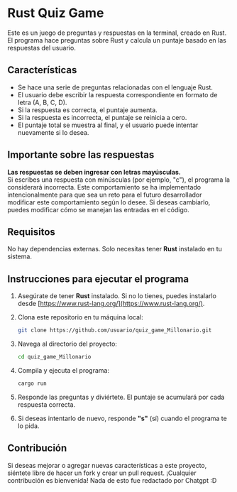# Rust Quiz Game

Este es un juego de preguntas y respuestas en la terminal, creado en Rust. El programa hace preguntas sobre Rust y calcula un puntaje basado en las respuestas del usuario.

## Características

- Se hace una serie de preguntas relacionadas con el lenguaje Rust.
- El usuario debe escribir la respuesta correspondiente en formato de letra (A, B, C, D).
- Si la respuesta es correcta, el puntaje aumenta.
- Si la respuesta es incorrecta, el puntaje se reinicia a cero.
- El puntaje total se muestra al final, y el usuario puede intentar nuevamente si lo desea.

## Importante sobre las respuestas

**Las respuestas se deben ingresar con letras mayúsculas.**  
Si escribes una respuesta con minúsculas (por ejemplo, "c"), el programa la considerará incorrecta. Este comportamiento se ha implementado intencionalmente para que sea un reto para el futuro desarrollador modificar este comportamiento según lo desee. Si deseas cambiarlo, puedes modificar cómo se manejan las entradas en el código.

## Requisitos

No hay dependencias externas. Solo necesitas tener **Rust** instalado en tu sistema.

## Instrucciones para ejecutar el programa

1. Asegúrate de tener **Rust** instalado. Si no lo tienes, puedes instalarlo desde [https://www.rust-lang.org/](https://www.rust-lang.org/).
   
2. Clona este repositorio en tu máquina local:

   ```bash
   git clone https://github.com/usuario/quiz_game_Millonario.git
   ```

3. Navega al directorio del proyecto:

   ```bash
   cd quiz_game_Millonario
   ```

4. Compila y ejecuta el programa:

   ```bash
   cargo run
   ```

5. Responde las preguntas y diviértete. El puntaje se acumulará por cada respuesta correcta.

6. Si deseas intentarlo de nuevo, responde **"s"** (sí) cuando el programa te lo pida.

## Contribución

Si deseas mejorar o agregar nuevas características a este proyecto, siéntete libre de hacer un fork y crear un pull request. ¡Cualquier contribución es bienvenida! Nada de esto fue redactado por Chatgpt :D
